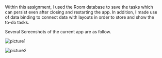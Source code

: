 Within this assignment, I used the Room database to save the tasks which can persist even after closing and restarting the app. In addition, I made use of data binding to connect data with layouts in order to store and show the to-do tasks.

Several Screenshots of the current app are as follow.

![picture1](https://raw.githubusercontent.com/Yiranluc/cs5520project/gh-pages/_posts/pictures/assignment_4_1.png)

![picture2](https://raw.githubusercontent.com/Yiranluc/cs5520project/gh-pages/_posts/pictures/assignment_4_2.png)

